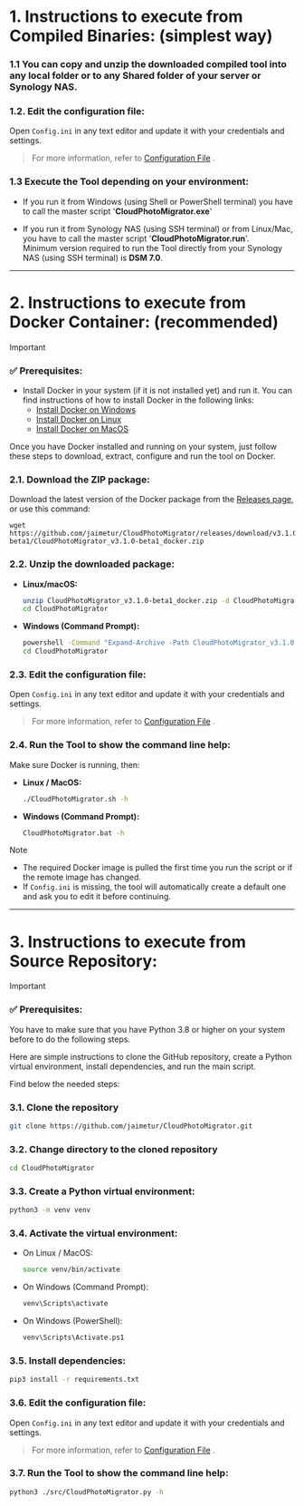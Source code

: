 # 1. Instructions to execute from Compiled Binaries: \(simplest way)

### 1.1 You can copy and unzip the downloaded compiled tool into any local folder or to any Shared folder of your server or Synology NAS.

### 1.2. Edit the configuration file:

Open `Config.ini` in any text editor and update it with your credentials and settings.

> For more information, refer to [Configuration File](/help/config-file.md) .

### 1.3 Execute the Tool depending on your environment:
  - If you run it from Windows (using Shell or PowerShell terminal) you have to call the master script '**CloudPhotoMigrator.exe**'  

  - If you run it from Synology NAS (using SSH terminal) or from Linux/Mac, you have to call the master script '**CloudPhotoMigrator.run**'.  
    Minimum version required to run the Tool directly from your Synology NAS (using SSH terminal) is **DSM 7.0**.


---
# 2. Instructions to execute from Docker Container: \(recommended)

> [!IMPORTANT] 
> ### ✅ Prerequisites:
> - Install Docker in your system (if it is not installed yet) and run it.  You can find instructions of how to install Docker in the following links:  
>     - [Install Docker on Windows](/help/install-docker-windows.md)  
>     - [Install Docker on Linux](/help/install-docker-linux.md)  
>     - [Install Docker on MacOS](/help/install-docker-macos.md)  


Once you have Docker installed and running on your system, just follow these steps to download, extract, configure and run the tool on Docker.

### 2.1. Download the ZIP package:

Download the latest version of the Docker package from the [Releases page](https://github.com/jaimetur/CloudPhotoMigrator/releases), or use this command:

```
wget https://github.com/jaimetur/CloudPhotoMigrator/releases/download/v3.1.0-beta1/CloudPhotoMigrator_v3.1.0-beta1_docker.zip
```


### 2.2. Unzip the downloaded package:

- **Linux/macOS:**
    ```bash
    unzip CloudPhotoMigrator_v3.1.0-beta1_docker.zip -d CloudPhotoMigrator
    cd CloudPhotoMigrator
    ```

- **Windows (Command Prompt):**
    ```bash
    powershell -Command "Expand-Archive -Path CloudPhotoMigrator_v3.1.0-beta1_docker.zip -DestinationPath CloudPhotoMigrator"
    cd CloudPhotoMigrator
    ```


### 2.3. Edit the configuration file:

Open `Config.ini` in any text editor and update it with your credentials and settings.

> For more information, refer to [Configuration File](/help/config-file.md) .


### 2.4. Run the Tool to show the command line help:

Make sure Docker is running, then:

- **Linux / MacOS:**
    ```bash
    ./CloudPhotoMigrator.sh -h
    ```

- **Windows (Command Prompt):**
    ```bash
    CloudPhotoMigrator.bat -h
    ```

> [!NOTE]
> - The required Docker image is pulled the first time you run the script or if the remote image has changed.
> - If `Config.ini` is missing, the tool will automatically create a default one and ask you to edit it before continuing.


---
# 3. Instructions to execute from Source Repository:

> [!IMPORTANT]  
> ### ✅ Prerequisites:
> You have to make sure that you have Python 3.8 or higher on your system before to do the following steps.

Here are simple instructions to clone the GitHub repository, create a Python virtual environment, install dependencies, and run the main script.  

Find below the needed steps:

### 3.1. Clone the repository
   ```bash
   git clone https://github.com/jaimetur/CloudPhotoMigrator.git
   ```

### 3.2. Change directory to the cloned repository
   ```bash
   cd CloudPhotoMigrator
   ```

### 3.3. Create a Python virtual environment:  
   ```bash
   python3 -m venv venv
   ```

### 3.4. Activate the virtual environment:  
   - On Linux / MacOS:  
     ```bash
     source venv/bin/activate
     ```
   - On Windows (Command Prompt):  
     ```bash
     venv\Scripts\activate
     ```
   - On Windows (PowerShell):  
     ```bash
     venv\Scripts\Activate.ps1
     ```

### 3.5. Install dependencies:  
   ```bash
   pip3 install -r requirements.txt
   ```


### 3.6. Edit the configuration file:

Open `Config.ini` in any text editor and update it with your credentials and settings.

> For more information, refer to [Configuration File](/help/config-file.md) .


### 3.7. Run the Tool to show the command line help:
   ```bash
   python3 ./src/CloudPhotoMigrator.py -h
   ```

